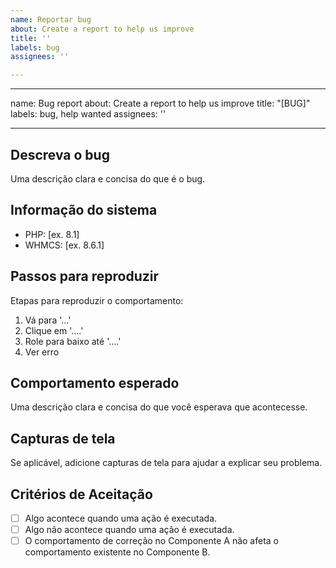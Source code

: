 ```yaml
---
name: Reportar bug
about: Create a report to help us improve
title: ''
labels: bug
assignees: ''

---
```


---
name: Bug report
about: Create a report to help us improve
title: "[BUG]"
labels: bug, help wanted
assignees: ''

---

## Descreva o bug
Uma descrição clara e concisa do que é o bug.

## Informação do sistema
- PHP: [ex. 8.1]
- WHMCS: [ex. 8.6.1]

## Passos para reproduzir
Etapas para reproduzir o comportamento:
1. Vá para '...'
2. Clique em '....'
3. Role para baixo até '....'
4. Ver erro

## Comportamento esperado
Uma descrição clara e concisa do que você esperava que acontecesse.

## Capturas de tela
Se aplicável, adicione capturas de tela para ajudar a explicar seu problema.

## Critérios de Aceitação

<!-- Defina as condições que devem ser verdadeiras para encerrar o problema. -->

- [ ] Algo acontece quando uma ação é executada.
- [ ] Algo não acontece quando uma ação é executada.
- [ ] O comportamento de correção no Componente A não afeta o comportamento existente no Componente B.
